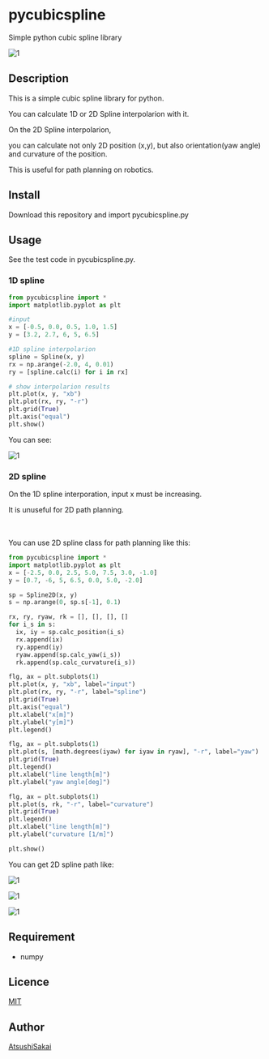 # pycubicspline
Simple python cubic spline library 

![1](https://github.com/AtsushiSakai/pycubicspline/blob/master/images/figure_1-2.png)

## Description

This is a simple cubic spline library for python.

You can calculate 1D or 2D Spline interpolarion with it.

On the 2D Spline interpolarion,

you can calculate not only 2D position (x,y), but also orientation(yaw angle) and curvature of the position.

This is useful for path planning on robotics.

## Install

Download this repository and import pycubicspline.py

## Usage

See the test code in pycubicspline.py.

### 1D spline

```python
from pycubicspline import * 
import matplotlib.pyplot as plt

#input 
x = [-0.5, 0.0, 0.5, 1.0, 1.5]
y = [3.2, 2.7, 6, 5, 6.5]

#1D spline interpolarion
spline = Spline(x, y)
rx = np.arange(-2.0, 4, 0.01)
ry = [spline.calc(i) for i in rx]

# show interpolarion results
plt.plot(x, y, "xb")
plt.plot(rx, ry, "-r")
plt.grid(True)
plt.axis("equal")
plt.show()
```

You can see:

![1](https://github.com/AtsushiSakai/pycubicspline/blob/master/images/figure_1.png)

### 2D spline

On the 1D spline interporation, input x must be increasing.

It is unuseful for 2D path planning.

　

You can use 2D spline class for path planning like this:

```python
from pycubicspline import * 
import matplotlib.pyplot as plt
x = [-2.5, 0.0, 2.5, 5.0, 7.5, 3.0, -1.0]
y = [0.7, -6, 5, 6.5, 0.0, 5.0, -2.0]

sp = Spline2D(x, y)
s = np.arange(0, sp.s[-1], 0.1)

rx, ry, ryaw, rk = [], [], [], []
for i_s in s:
  ix, iy = sp.calc_position(i_s)
  rx.append(ix)
  ry.append(iy)
  ryaw.append(sp.calc_yaw(i_s))
  rk.append(sp.calc_curvature(i_s))

flg, ax = plt.subplots(1)
plt.plot(x, y, "xb", label="input")
plt.plot(rx, ry, "-r", label="spline")
plt.grid(True)
plt.axis("equal")
plt.xlabel("x[m]")
plt.ylabel("y[m]")
plt.legend()

flg, ax = plt.subplots(1)
plt.plot(s, [math.degrees(iyaw) for iyaw in ryaw], "-r", label="yaw")
plt.grid(True)
plt.legend()
plt.xlabel("line length[m]")
plt.ylabel("yaw angle[deg]")

flg, ax = plt.subplots(1)
plt.plot(s, rk, "-r", label="curvature")
plt.grid(True)
plt.legend()
plt.xlabel("line length[m]")
plt.ylabel("curvature [1/m]")

plt.show()
```

You can get 2D spline path like:

![1](https://github.com/AtsushiSakai/pycubicspline/blob/master/images/figure_1-2.png)


![1](https://github.com/AtsushiSakai/pycubicspline/blob/master/images/figure_2.png)

![1](https://github.com/AtsushiSakai/pycubicspline/blob/master/images/figure_3.png)


## Requirement

- numpy

## Licence

[MIT](https://github.com/tcnksm/tool/blob/master/LICENCE)

## Author

[AtsushiSakai](https://github.com/AtsushiSakai)


